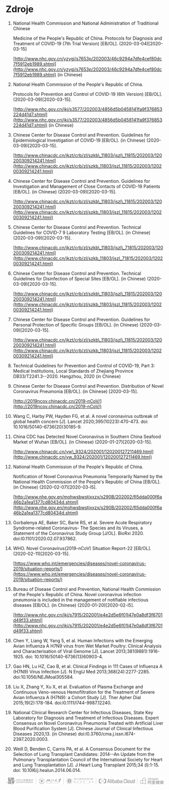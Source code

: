 # Zdroje

1. National Health Commission and National Administration of Traditional Chinese

   Medicine of the People's Republic of China. Protocols for Diagnosis and Treatment of COVID-19 \(7th Trial Version\) \[EB/OL\]. \(2020-03-04\)\[2020-03-15\]

   [http://www.nhc.gov.cn/yzygj/s7653p/202003/46c9294a7dfe4cef80dc7f5912eb1989.shtml](http://www.nhc.gov.cn/yzygj/s7653p/202003/46c9294a7dfe4cef80dc7f5912eb1989.shtml) \(in Chinese\)

2. National Health Commission of the People's Republic of China.

   Protocols for Prevention and Control of COVID-19 \(6th Version\) \[EB/OL\]. \(2020-03-09\)\[2020-03-15\].

   [http://www.nhc.gov.cn/jkj/s3577/202003/4856d5b0458141fa9f376853224d41d7.shtml](http://www.nhc.gov.cn/jkj/s3577/202003/4856d5b0458141fa9f376853224d41d7.shtml) \(in Chinese\)

3. Chinese Center for Disease Control and Prevention. Guidelines for Epidemiological Investigation of COVID-19 \[EB/OL\]. \(in Chinese\) \(2020-03-09\)\[2020-03-15\].

   [http://www.chinacdc.cn/jkzt/crb/zl/szkb\_11803/jszl\_11815/202003/120200309214241.html](http://www.chinacdc.cn/jkzt/crb/zl/szkb_11803/jszl_11815/202003/120200309214241.html)

4. Chinese Center for Disease Control and Prevention. Guidelines for Investigation and Management of Close Contacts of COVID-19 Patients \[EB/OL\]. \(in Chinese\) \(2020-03-09\)\[2020-03-15\].

   [http://www.chinacdc.cn/jkzt/crb/zl/szkb\_11803/jszl\_11815/202003/120200309214241.html](http://www.chinacdc.cn/jkzt/crb/zl/szkb_11803/jszl_11815/202003/120200309214241.html)

5. Chinese Center for Disease Control and Prevention. Technical Guidelines for COVID-7 9 Laboratory Testing \[EB/OL\]. \(in Chinese\) \(2020-03-09\)\[2020-03-15\].

   [http://www.chinacdc.cn/jkzt/crb/zl/szkb\_11803/jszl\_71815/202003/120200309214241.html](http://www.chinacdc.cn/jkzt/crb/zl/szkb_11803/jszl_71815/202003/120200309214241.html)

6. Chinese Center for Disease Control and Prevention. Technical Guidelines for Disinfection of Special Sites \[EB/OL\]. \(in Chinese\) \(2020-03-09\)\[2020-03-15\].

   [http://www.chinacdc.cn/jkzt/crb/zl/szkb\_11803/jszl\_11815/202003/120200309214241.html](http://www.chinacdc.cn/jkzt/crb/zl/szkb_11803/jszl_11815/202003/120200309214241.html)

7. Chinese Center for Disease Control and Prevention. Guidelines for Personal Protection of Specific Groups \[EB/OL\]. \(in Chinese\) \(2020-03-09\)\[2020-03-15\].

   [http://www.chinacdc.cn/jkzt/crb/zl/szkb\_11803/jszl\_11815/202003/120200309214241.html](http://www.chinacdc.cn/jkzt/crb/zl/szkb_11803/jszl_11815/202003/120200309214241.html)

8. Technical Guidelines for Prevention and Control of COVID-19, Part 3: Medical Institutions, Local Standards of Zhejiang Province DB33/T2241.3--2020. Hangzhou, 2020 \(in Chinese\)
9. Chinese Center for Disease Control and Prevention. Distribution of Novel Coronavirus Pneumonia \[EB/OL\]. \(in Chinese\) \[2020-03-15\].

   [http://2019ncov.chinacdc.cn/2019-nCoV/](http://2019ncov.chinacdc.cn/2019-nCoV/)

10. Wang C, Harby PW, Hayden FG, et al. A novel coronavirus outbreak of global health concern \[J\]. Lancet 2020;395\(10223\):470-473. doi: 10.1016/50140-6736\(20\)30185-9.
11. China CDC has Detected Novel Coronavirus in Southern China Seafood Market of Wuhan \[EB/OL\]. \(in Chinese\) \(2020-01-27\)\[2020-03-15\].

    [http://www.chinacdc.cn/yw\_9324/202001/120200127211469.html](http://www.chinacdc.cn/yw_9324/202001/120200127211469.html)

12. National Health Commission of the People's Republic of China.

    Notification of Novel Coronavirus Pneumonia Temporarily Named by the National Health Commission of the People's Republic of China \[EB/OL\]. \(in Chinese\) \(2020-02-07\)\[2020-03-l5\].

    [http://www.nhe.gov.en/mohwsbwstjxxzx/s290B/202002/fl5dda000f6a46b2a1ea1377cd80434d.shtml](http://www.nhe.gov.en/mohwsbwstjxxzx/s290B/202002/fl5dda000f6a46b2a1ea1377cd80434d.shtml)

13. Gorbalenya AE, Baker SC, Barie RS, et al. Severe Acute Respiratory Syndrome-related Coronavirus- The Species and its Viruses, a Statement of the Coronavirus Study Group \[J/OL\]. BioRxi 2020. doi:l0.1101/2020.02.07.937862.
14. WHO. Novel Coronavirus\(2019-nCoV\) Situation Report-22 \[EB/OL\]. \(2020-02-11\)\[2020-03-15\].

    [https://www.who.int/emergencies/diseases/novel-coronavirus-2019/situation-reports/](https://www.who.int/emergencies/diseases/novel-coronavirus-2019/situation-reports/)

15. Bureau of Disease Control and Prevention, National Health Commission of the People's Republic of China. Novel coronavirus infection pneumonia is included in the management of notifiable infectious diseases \[EB/OL\]. \(in Chinese\) \(2020-01-20\)\[2020-02-l5\].

    [http://www.nhc.gov.cn/jkj/s7915/202001/e4e2d5e6f01l47e0a8df3f6701d49f33.shtml](http://www.nhc.gov.cn/jkj/s7915/202001/e4e2d5e6f01l47e0a8df3f6701d49f33.shtml)

16. Chen Y, Liang W, Yang 5, et al. Human Infections with the Emerging Avian Influenza A H7N9 virus from Wet Market Poultry: Clinical Analysis and Characterisation of Viral Genome \[J\]. Lancet 2013;381\(9881\):1916-1925. doi: 10.1016/50140-6736\(13\)60903-4.
17. Gao HN, Lu HZ, Cao B, et al. Clinical Findings in 111 Cases of Influenza A \(H7N9\) Virus Infection \[J\]. N EnglJ Med 2013;368\(24\):2277-2285. doi:10.1056/NEJMoal305584.
18. Liu X, Zhang Y, Xu X, et al. Evaluation of Plasma Exchange and Continuous Veno-venous Hemofiltration for the Treatment of Severe Avian Influenza A \(H7N9\): a Cohort Study \[J\]. Ther Apher Dial 2015;19\(2\):178-184. doi:l0.1111/l744-9987.12240.
19. National Clinical Research Center for Infectious Diseases, State Key Laboratory for Diagnosis and Treatment of Infectious Diseases. Expert Consensus on Novel Coronavirus Pneumonia Treated with Artificial Liver Blood Purification System \[J\]. Chinese Journal of Clinical Infectious Diseases 2020,13. \(in Chinese\) doi:l0.3760/cma.j.issn.l674-2397.2020.0003.
20. Weill D, Benden C, Carris PA, et al. A Consensus Document for the Selection of Lung Transplant Candidates: 2014--An Update from the Pulmonary Transplantation Council of the International Society for Heart and Lung Transplantation \[J\]. J Heart Lung Transplant 2015;34 \(l\):1-15. doi: 10.10l6/j.healun.2014.06.014.

![](../.gitbook/assets/credits_bar.png)